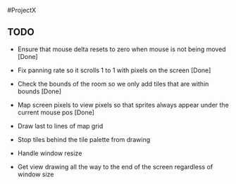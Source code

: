#ProjectX

## TODO
 * Ensure that mouse delta resets to zero when mouse is not being moved [Done]
 * Fix panning rate so it scrolls 1 to 1 with pixels on the screen [Done]
 * Check the bounds of the room so we only add tiles that are within bounds [Done]
 * Map screen pixels to view pixels so that sprites always appear under the current mouse pos [Done]

 * Draw last to lines of map grid
 * Stop tiles behind the tile palette from drawing
 * Handle window resize
 * Get view drawing all the way to the end of the screen regardless of window size

